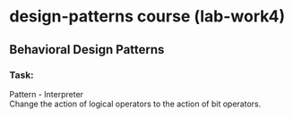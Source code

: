 # design-patterns course (lab-work4)

## Behavioral Design Patterns

### Task:

Pattern - Interpreter <br>
Change the action of logical operators to the action of bit operators.